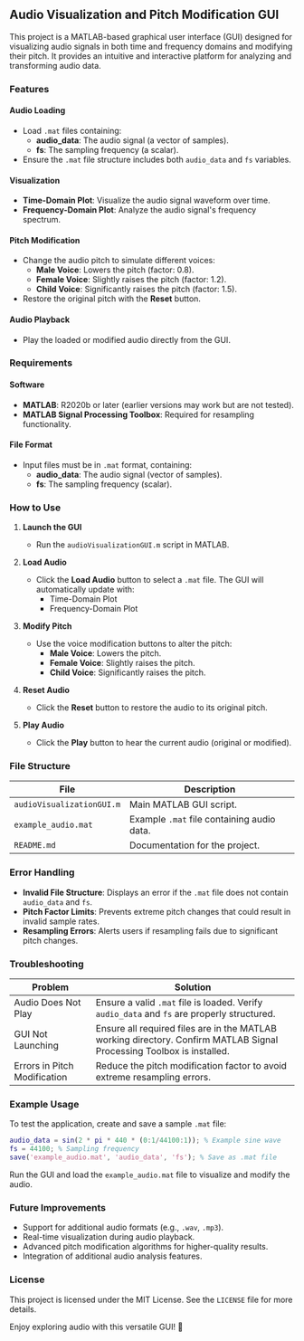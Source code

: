 ## Audio Visualization and Pitch Modification GUI

This project is a MATLAB-based graphical user interface (GUI) designed for visualizing audio signals in both time and frequency domains and modifying their pitch. It provides an intuitive and interactive platform for analyzing and transforming audio data.

### Features

#### Audio Loading
- Load `.mat` files containing:
  - **audio_data**: The audio signal (a vector of samples).
  - **fs**: The sampling frequency (a scalar).
- Ensure the `.mat` file structure includes both `audio_data` and `fs` variables.

#### Visualization
- **Time-Domain Plot**: Visualize the audio signal waveform over time.
- **Frequency-Domain Plot**: Analyze the audio signal's frequency spectrum.

#### Pitch Modification
- Change the audio pitch to simulate different voices:
  - **Male Voice**: Lowers the pitch (factor: 0.8).
  - **Female Voice**: Slightly raises the pitch (factor: 1.2).
  - **Child Voice**: Significantly raises the pitch (factor: 1.5).
- Restore the original pitch with the **Reset** button.

#### Audio Playback
- Play the loaded or modified audio directly from the GUI.

### Requirements

#### Software
- **MATLAB**: R2020b or later (earlier versions may work but are not tested).
- **MATLAB Signal Processing Toolbox**: Required for resampling functionality.

#### File Format
- Input files must be in `.mat` format, containing:
  - **audio_data**: The audio signal (vector of samples).
  - **fs**: The sampling frequency (scalar).

### How to Use

1. **Launch the GUI**
   - Run the `audioVisualizationGUI.m` script in MATLAB.

2. **Load Audio**
   - Click the **Load Audio** button to select a `.mat` file. The GUI will automatically update with:
     - Time-Domain Plot
     - Frequency-Domain Plot

3. **Modify Pitch**
   - Use the voice modification buttons to alter the pitch:
     - **Male Voice**: Lowers the pitch.
     - **Female Voice**: Slightly raises the pitch.
     - **Child Voice**: Significantly raises the pitch.

4. **Reset Audio**
   - Click the **Reset** button to restore the audio to its original pitch.

5. **Play Audio**
   - Click the **Play** button to hear the current audio (original or modified).

### File Structure

| File                      | Description                              |
|---------------------------|------------------------------------------|
| `audioVisualizationGUI.m` | Main MATLAB GUI script.                  |
| `example_audio.mat`       | Example `.mat` file containing audio data. |
| `README.md`               | Documentation for the project.           |

### Error Handling

- **Invalid File Structure**: Displays an error if the `.mat` file does not contain `audio_data` and `fs`.
- **Pitch Factor Limits**: Prevents extreme pitch changes that could result in invalid sample rates.
- **Resampling Errors**: Alerts users if resampling fails due to significant pitch changes.

### Troubleshooting

| Problem                   | Solution                                                                          |
|---------------------------|----------------------------------------------------------------------------------|
| Audio Does Not Play       | Ensure a valid `.mat` file is loaded. Verify `audio_data` and `fs` are properly structured. |
| GUI Not Launching         | Ensure all required files are in the MATLAB working directory. Confirm MATLAB Signal Processing Toolbox is installed. |
| Errors in Pitch Modification | Reduce the pitch modification factor to avoid extreme resampling errors.          |

### Example Usage

To test the application, create and save a sample `.mat` file:

```matlab
audio_data = sin(2 * pi * 440 * (0:1/44100:1)); % Example sine wave
fs = 44100; % Sampling frequency
save('example_audio.mat', 'audio_data', 'fs'); % Save as .mat file
```

Run the GUI and load the `example_audio.mat` file to visualize and modify the audio.

### Future Improvements

- Support for additional audio formats (e.g., `.wav`, `.mp3`).
- Real-time visualization during audio playback.
- Advanced pitch modification algorithms for higher-quality results.
- Integration of additional audio analysis features.

### License

This project is licensed under the MIT License. See the `LICENSE` file for more details.

Enjoy exploring audio with this versatile GUI! 🎵
